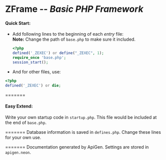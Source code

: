 # ZFrame -- *Basic PHP Framework*

#### Quick Start:
* Add following lines to the beginning of each *entry* file:  
  **Note:** Change the path of `base.php` to make sure it included.  
  ```php
  <?php
  defined('_ZEXEC') or define("_ZEXEC", 1);
  require_once 'base.php';
  session_start();
  ```
  
* And for other files, use:
```php
<?php
defined('_ZEXEC') or die;
```

=======
#### Easy Extend:
Write your own startup code in `startup.php`. This file would be included at the end of `base.php`.

=======
Database information is saved in `defines.php`. Change these lines for your own use.
    
=======
Documentation generated by ApiGen.
Settings are stored in `apigen.neon`.